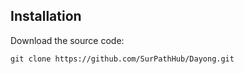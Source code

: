 ## Installation

Download the source code:

```
git clone https://github.com/SurPathHub/Dayong.git
```
